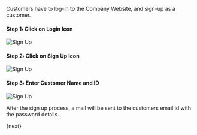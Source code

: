 Customers have to log-in to the Company Website, and sign-up as a customer.

#### Step 1: Click on Login Icon

![Sign Up](assets/old_images/erpnext/customer-portal-sign-up-1.png)

  

#### Step 2: Click on Sign Up Icon

![Sign Up](assets/old_images/erpnext/customer-portal-sign-up-2.png)

  

#### Step 3: Enter Customer Name and ID

![Sign Up](assets/old_images/erpnext/customer-portal-sign-up-3.png)

After the sign up process, a mail will be sent to the customers email id with
the password details.

{next}
